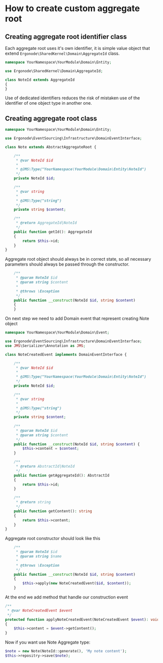 # How to create custom aggregate root

## Creating aggregate root identifier class

Each aggregate root uses it's own identifier, it is simple value object that extend ```Ergonode\SharedKernel\Domain\AggregateId``` class. 

```php
namespace YourNamespace\YourModule\Domain\Entity;

use Ergonode\SharedKernel\Domain\AggregateId;

class NoteId extends AggregateId
{
}
```

<div class="Alert Alert--success">

Use of dedicated identifiers reduces the risk of mistaken use of the identifier of one object type in another one.

</div>

## Creating aggregate root class

```php
namespace YourNamespace\YourModule\Domain\Entity;

use Ergonode\EventSourcing\Infrastructure\DomainEventInterface;

class Note extends AbstractAggregateRoot {

    /**
     * @var NoteId $id
     *
     * @JMS\Type("YourNamespace\YourModule\Domain\Entity\NoteId")
     */
    private NoteId $id;

    /**
     * @var string
     *
     * @JMS\Type("string")
     */
    private string $content;

    /**
     * @return AggregateId|NoteId
     */
    public function getId(): AggregateId
    {
        return $this->id;
    }
}
```
Aggregate root object should always be in correct state, so all necessary parameters should always be passed through the constructor.

```php
    /**
     * @param NoteId $id
     * @param string $content
     *
     * @throws \Exception
     */
    public function __construct(NoteId $id, string $content)
    {
    }
```
On next step we need to add Domain event that represent creating Note object
```php
namespace YourNamespace\YourModule\Domain\Event;

use Ergonode\EventSourcing\Infrastructure\DomainEventInterface;
use JMS\Serializer\Annotation as JMS;

class NoteCreatedEvent implements DomainEventInterface {

    /**
     * @var NoteId $id
     *
     * @JMS\Type("YourNamespace\YourModule\Domain\Entity\NoteId")
     */
    private NoteId $id;

    /**
     * @var string
     *
     * @JMS\Type("string")
     */
    private string $content;
    
    /**    
     * @param NoteId $id
     * @param string $content
     */
    public function __construct(NoteId $id, string $content) {
        $this->content = $content;
    }

    /**
     * @return AbstractId|NoteId
     */
    public function getAggregateId(): AbstractId
    {
        return $this->id;
    }

    /**
     * @return string
     */
    public function getContent(): string
    {
        return $this->content;
    }
}
``` 
Aggregate root constructor should look like this
```php
    /**
     * @param NoteId $id
     * @param string $name
     *
     * @throws \Exception
     */
    public function __construct(NoteId $id, string $content)
    {
        $this->apply(new NoteCreatedEvent($id, $content));
    }
```
At the end we add method that handle our construction event
```php
/**
 * @var NoteCreatedEvent $event
 */
protected function applyNoteCreatedEvent(NoteCreatedEvent $event): void
{
    $this->content = $event->getContent();
}
```

Now if you want use Note Aggregate type:
```php
$note = new Note(NoteId::generate(), 'My note content');
$this->repositry->save($note);
``` 
